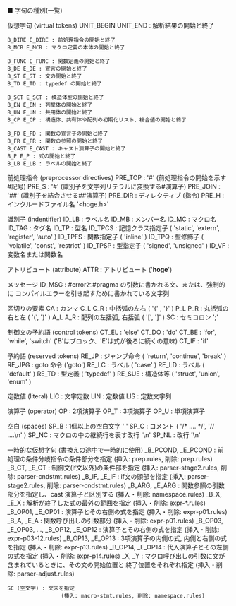 ■ 字句の種別(一覧)

  仮想字句 (virtual tokens)
    UNIT_BEGIN UNIT_END : 解析結果の開始と終了

    B_DIRE E_DIRE : 前処理指令の開始と終了
    B_MCB E_MCB : マクロ定義の本体の開始と終了

    B_FUNC E_FUNC : 関数定義の開始と終了
    B_DE E_DE : 宣言の開始と終了
    B_ST E_ST : 文の開始と終了
    B_TD E_TD : typedef の開始と終了

    B_SCT E_SCT : 構造体型の開始と終了
    B_EN E_EN : 列挙体の開始と終了
    B_UN E_UN : 共用体の開始と終了
    B_CP E_CP : 構造体、共有体や配列の初期化リスト、複合値の開始と終了

    B_FD E_FD : 関数の宣言子の開始と終了
    B_FR E_FR : 関数の参照の開始と終了
    B_CAST E_CAST : キャスト演算子の開始と終了
    B_P E_P : 式の開始と終了
    B_LB E_LB : ラベルの開始と終了

  前処理指令 (preprocessor directives)
    PRE_TOP : '#' (前処理指令の開始を示す#記号)
    PRE_S : '#' (識別子を文字列リテラルに変換する#演算子)
    PRE_JOIN : '##' (識別子を結合させる##演算子)
    PRE_DIR : ディレクティブ (指令)
    PRE_H : インクルードファイル名 '<hoge.h>'

  識別子 (indentifier)
    ID_LB : ラベル名
    ID_MB : メンバー名
    ID_MC : マクロ名
    ID_TAG : タグ名
    ID_TP : 型名
    ID_TPCS : 記憶クラス指定子 ( 'static', 'extern', 'register', 'auto' )
    ID_TPFS : 関数指定子 ( 'inline' )
    ID_TPQ : 型修飾子 ( 'volatile', 'const', 'restrict' )
    ID_TPSP : 型指定子 ( 'signed', 'unsigned' )
    ID_VF : 変数名または関数名

  アトリビュート (attribute)
    ATTR : アトリビュート ('__hoge__')

  メッセージ
    ID_MSG : #errorと#pragma の引数に書かれる文、または、強制的に
             コンパイルエラーを引き起すために書かれている文字列

  区切りの要素
    CA : カンマ
    C_L C_R : 中括弧の左右 ( '{' , '}' )
    P_L P_R : 丸括弧の右と左 ( '(', ')' )
    A_L  A_R  : 配列の左括弧, 右括弧 ( '[', ']' )
    SC : セミコロン ';'

  制御文の予約語 (control tokens)
    CT_EL : 'else'
    CT_DO : 'do'
    CT_BE : 'for', 'while', 'switch' ('B'はブロック、'E'は式が後ろに続くの意味)
    CT_IF : 'if'

  予約語 (reserved tokens)
    RE_JP : ジャンブ命令 ( 'return', 'continue', 'break' )
    RE_JPG : goto 命令 ('goto')
    RE_LC : ラベル ( 'case' )
    RE_LD : ラベル ( 'default' )
    RE_TD : 型定義 ( 'typedef' )
    RE_SUE : 構造体等 ( 'struct', 'union', 'enum' )

  定数値 (literal)
    LIC : 文字定数
    LIN : 定数値
    LIS : 定数文字列

  演算子 (operator)
    OP : 2項演算子
    OP_T : 3項演算子
    OP_U : 単項演算子

  空白 (spaces)
    SP_B : 1個以上の空白文字 ' '
    SP_C : コメント ( '/* .... */', '// ....\n' )
    SP_NC : マクロの中の継続行を表す改行 '\\n'
    SP_NL : 改行 '\n'

  一時的な仮想字句 (書換えの途中で一時的に使用)
    _B_PCOND, _E_PCOND : 前処理の条件分岐指令の条件部分を指定
                   (挿入: prep.rules, 削除: prep.rules)
    _B_CT, _E_CT : 制御文(if文以外)の条件部を指定
                   (挿入: parser-stage2.rules, 削除: parser-cndstmt.rules)
    _B_IF, _E_IF : if文の頭部を指定
                   (挿入: parser-stage2.rules, 削除: parser-cndstmt.rules)
    _B_ARG, _E_ARG : 関数参照の引数部分を指定し、cast 演算子と区別する
                     (挿入・削除: namespace.rules)
    _B_X, _E_X : 解析が終了した式の最外の範囲を指定
                     (挿入・削除: expr-*.rules)
    _B_OP01, _E_OP01 : 演算子とその右側の式を指定 
                     (挿入・削除: expr-p01.rules)
    _B_A, _E_A : 関数呼び出しの引数部分
                     (挿入・削除: expr-p01.rules)
    _B_OP03, _E_OP03, ..., _B_OP12, _E_OP12 : 演算子とその右側の式を指定 
                     (挿入・削除: expr-p03-12.rules)
    _B_OP13, _E_OP13 : 3項演算子の内側の式, 内側と右側の式を指定
                     (挿入・削除: expr-p13.rules)
    _B_OP14, _E_OP14 : 代入演算子とその左側の式を指定
                     (挿入・削除: expr-p14.rules)
    _X, _Y : マクロ呼び出しの引数に文が含まれているときに、その文の開始位置と
             終了位置をそれぞれ指定
                     (挿入・削除: parser-adjust.rules)

    SC (空文字) : 文末を指定
                     (挿入: macro-stmt.rules, 削除: namespace.rules)

